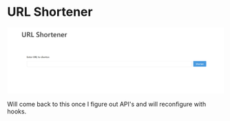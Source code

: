 # URL Shortener

![screenshot](public/images/urlshortener.png)

Will come back to this once I figure out API's and will reconfigure with hooks.
